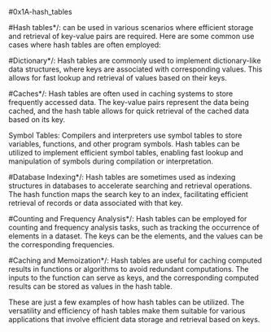 #0x1A-hash_tables

#Hash tables*/: can be used in various scenarios where efficient storage and retrieval of key-value pairs are required. Here are some common use cases where hash tables are often employed:

#Dictionary*/: Hash tables are commonly used to implement dictionary-like data structures, where keys are associated with corresponding values. This allows for fast lookup and retrieval of values based on their keys.

#Caches*/: Hash tables are often used in caching systems to store frequently accessed data. The key-value pairs represent the data being cached, and the hash table allows for quick retrieval of the cached data based on its key.

Symbol Tables: Compilers and interpreters use symbol tables to store variables, functions, and other program symbols. Hash tables can be utilized to implement efficient symbol tables, enabling fast lookup and manipulation of symbols during compilation or interpretation.

#Database Indexing*/: Hash tables are sometimes used as indexing structures in databases to accelerate searching and retrieval operations. The hash function maps the search key to an index, facilitating efficient retrieval of records or data associated with that key.

#Counting and Frequency Analysis*/: Hash tables can be employed for counting and frequency analysis tasks, such as tracking the occurrence of elements in a dataset. The keys can be the elements, and the values can be the corresponding frequencies.

#Caching and Memoization*/: Hash tables are useful for caching computed results in functions or algorithms to avoid redundant computations. The inputs to the function can serve as keys, and the corresponding computed results can be stored as values in the hash table.

These are just a few examples of how hash tables can be utilized. The versatility and efficiency of hash tables make them suitable for various applications that involve efficient data storage and retrieval based on keys.
